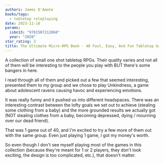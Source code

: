 ```yaml
---
authors: James D'Amato
books/tags:
  - tabletop roleplaying
date: 2023-11-18
params:
  isbn13: "9781507212868"
  year: "2020"
star_rating: 3
title: The Ultimate Micro-RPG Book - 40 Fast, Easy, And Fun Tabletop Games
---
```


A collection of small one shot tabletop RPGs. Their quality varies and not all
of them will be interesting to the people you play with BUT there's some bangers
in here.

<!--more-->

I read through all of them and picked out a few that seemed interesting,
presented them to my group and we chose to play Unkindness, a game about
adolescent ravens causing havoc and experiencing emotions.

It was really funny and it pushed us into different headspaces. There was an
interesting contrast between the lofty goals we set out to achieve (stealing
some clothing from a baby) and the more grounded results we actually got (NOT
stealing clothes from a baby, becoming depressed, dying / mourning over our dead
friend).

That was 1 game out of 40, and I'm excited to try a few more of them out with
the same group. Even just playing 1 game, I got my money's worth.

So even though I don't see myself playing most of the games in this collection
(because they're meant for 1 or 2 players, they don't look exciting, the design
is too complicated, etc.), that doesn't matter.
